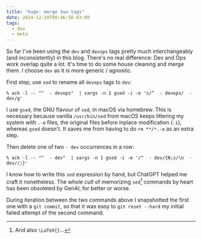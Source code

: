 ```yaml
---
title: "hugo: merge two tags"
date: 2024-12-20T00:46:50-03:00
tags:
  - dev
  - meta
---
```


So far I've been using the `dev` and `devops` tags pretty much interchangeably
(and inconsistently) in this blog. There's no real difference: Dev and Ops work
overlap quite a lot. It's time to do some house cleaning and merge them. I
choose `dev` as it is more generic / agnostic.

First step, use `sed` to rename all `devops` tags to `dev`:

```shell
% ack -l -- "^  - devops"  | xargs -n 1 gsed -i -e 's/^  - devops/  - dev/g'
```

I use `gsed`, the GNU flavour of `sed`, in macOS via homebrew. This is necessary
because vanilla `/usr/bin/sed` from macOS keeps littering my system with `.-e`
files, the original files before inplace modification (`-i`), whereas `gsed`
doesn't. It saves me from having to do `rm **/*.-e` as an extra step.

Then delete one of two `- dev` occurrences in a row:

```shell
% ack -l -- "^  - dev"  | xargs -n 1 gsed -i -e '/^  - dev/{N;s/\n  - dev//;}'
```

I know how to write this `sed` expression by hand, but ChatGPT helped me craft
it nonetheless. The whole _cult_ of memorizing `sed`[^1] commands by heart has
been obsoleted by GenAI, for better or worse.

During iteration between the two commands above I snapshotted the first one with
a `git commit`, so that it was easy to `git reset --hard` my initial failed
attempt of the second command.

[^1]: And also `\LaTeX{}`...
